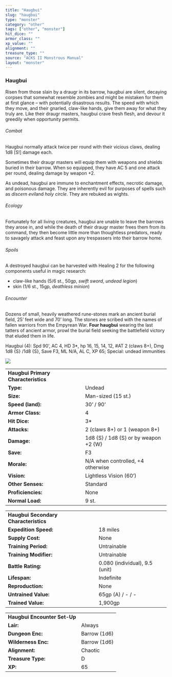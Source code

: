 ```yaml
---
title: "Haugbui"
slug: "haugbui"
type: "monster"
category: "other"
tags: ["other", "monster"]
hit_dice: ""
armor_class: ""
xp_value: ""
alignment: ""
treasure_type: ""
source: "ACKS II Monstrous Manual"
layout: "monster"
---
```


### Haugbui

Risen from those slain by a draugr in its barrow, haugbui are silent, decaying corpses that
somewhat resemble zombies and might be mistaken for them at first glance – with potentially
disastrous results. The speed with which they move, and their gnarled, claw-like hands, give them
away for what they truly are. Like their draugr masters, haugbui crave fresh flesh, and devour it
greedily when opportunity permits.

###### Combat

Haugbui normally attack twice per round with their vicious claws, dealing 1d8 [S!] damage each.

Sometimes their draugr masters will equip them with weapons and shields buried in their barrow.
When so equipped, they have AC 5 and one attack per round, dealing damage by weapon +2.

As undead, haugbui are immune to enchantment effects, necrotic damage, and poisonous damage. They
are inherently evil for purposes of spells such as *discern evil*and *holy circle*. They are rebuked
as wights.

###### Ecology

Fortunately for all living creatures, haugbui are unable to leave the barrows they arose in, and
while the death of their draugr master frees them from its command, they then become little more
than thoughtless predators, ready to savagely attack and feast upon any trespassers into their
barrow home.

###### Spoils

A destroyed haugbui can be harvested with Healing 2 for the following components useful in magic
research:

* claw-like hands (5/6 st., 50gp, *swift sword, undead legion*)
* skin (1/6 st., 15gp, *deathless minion*)

###### Encounter

Dozens of small, heavily weathered rune-stones mark an ancient burial field, 25’ feet wide and 70’
long. The stones are scribed with the names of fallen warriors from the Empyrean War. **Four
haugbui** wearing the last tatters of ancient armor, prowl the burial field seeking the battlefield
victory that eluded them in life.

Haugbui (4): Spd 90’, AC 4, HD 3\*, hp 16, 15, 14, 12, #AT 2 (claws 8+), Dmg 1d8 {S} /1d8 {S}, Save
F3, ML N/A, AL C, XP 65; Special: undead immunities

![](data:image/png;base64...)

|  |  |
| --- | --- |
| **Haugbui Primary Characteristics** | |
| **Type:** | Undead |
| **Size:** | Man-sized (15 st.) |
| **Speed (land):** | 30’ / 90’ |
| **Armor Class:** | 4 |
| **Hit Dice:** | 3\* |
| **Attacks:** | 2 (claws 8+) or 1 (weapon 8+) |
| **Damage:** | 1d8 {S} / 1d8 {S} or  by weapon +2 {W} |
| **Save:** | F3 |
| **Morale:** | N/A when controlled, +4 otherwise |
| **Vision:** | Lightless Vision (60’) |
| **Other Senses:** | Standard |
| **Proficiencies:** | None |
| **Normal Load:** | 9 st. |

|  |  |
| --- | --- |
| **Haugbui Secondary Characteristics** | |
| **Expedition Speed:** | 18 miles |
| **Supply Cost:** | None |
| **Training Period:** | Untrainable |
| **Training Modifier:** | Untrainable |
| **Battle Rating:** | 0.080 (individual), 9.5 (unit) |
| **Lifespan:** | Indefinite |
| **Reproduction:** | None |
| **Untrained Value:** | 65gp (A) / - / - |
| **Trained Value:** | 1,900gp |

|  |  |
| --- | --- |
| **Haugbui Encounter Set-Up** | |
| **Lair:** | Always |
| **Dungeon Enc:** | Barrow (1d6) |
| **Wilderness Enc:** | Barrow (1d6) |
| **Alignment:** | Chaotic |
| **Treasure Type:** | D |
| **XP:** | 65 |
